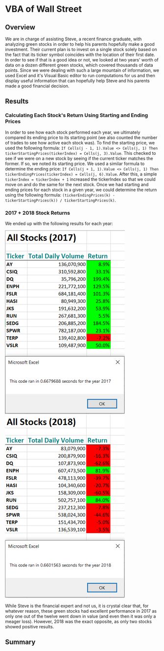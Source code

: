 # VBA of Wall Street

## Overview

We are in charge of assisting Steve, a recent finance graduate, with analyzing green stocks in order to help his parents hopefully make a good investment.  Their current plan is to invest on a single stock solely based on the fact that its ticker symbol coincides with the location of their first date.  In order to see if that is a good idea or not, we looked at two years' worth of data on a dozen different green stocks, which covered thousands of data points.  Since we were dealing with such a large mountain of information, we used Excel and it's Visual Basic editor to run computations for us and then display useful information that can hopefully help Steve and his parents made a good financial decision.

## Results

### Calculating Each Stock's Return Using Starting and Ending Prices

In order to see how each stock performed each year, we ultimately compared its ending price to its starting point (we also counted the number of trades to see how active each stock was).  To find the starting price, we used the following formula: `If Cells(j - 1, 1).Value <> Cells(j, 1) Then tickerStartingPrices(tickerIndex) = Cells(j, 3).Value`.  This checked to see if we were on a new stock by seeing if the current ticker matches the former.  If so, we noted its starting price.  We used a similar formula to determine the ending price: `If Cells(j + 1, 1).Value <> Cells(j, 1) Then tickerEndingPrices(tickerIndex) = Cells(j, 6).Value`.  After this, a simple `tickerIndex = tickerIndex + 1` increased the tickerIndex so that we could move on and do the same for the next stock.  Once we had starting and ending prices for each stock in a given year, we could determine the return using the following formula: `(tickerEndingPrices(k) - tickerStartingPrices(k)) / tickerStartingPrices(k)`.

### 2017 + 2018 Stock Returns

We ended up with the following results for each year:

![2017 Stock Results](https://github.com/Jeffstr00/stock-analysis/blob/main/VBA_Challenge_2017_orig.png) ![2018 Stock Results](https://github.com/Jeffstr00/stock-analysis/blob/main/VBA_Challenge_2018_orig.png)

While Steve is the financial expert and not us, it is crystal clear that, for whatever reason, these green stocks had excellent performance in 2017 as only one out of the twelve went down in value (and even then it was only a meager loss).  However, 2018 was the exact opposite, as only two stocks showed positive results.

## Summary
